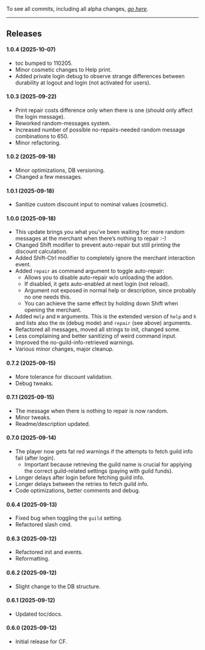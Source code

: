 To see all commits, including all alpha changes, [*go here*](https://github.com/tflo/AutoDiscountRepair/commits/master/).

---

## Releases


#### 1.0.4 (2025-10-07)

- toc bumped to 110205.
- Minor cosmetic changes to Help print.
- Added private login debug to observe strange differences between durability at logout and login (not activated for users).

#### 1.0.3 (2025-09-22)

- Print repair costs difference only when there is one (should only affect the login message).
- Reworked random-messages system.
- Increased number of possible no-repairs-needed random message combinations to 650.
- Minor refactoring.

#### 1.0.2 (2025-09-18)

- Minor optimizations, DB versioning. 
- Changed a few messages.

#### 1.0.1 (2025-09-18)

- Sanitize custom discount input to nominal values (cosmetic). 

#### 1.0.0 (2025-09-18)

- This update brings you what you’ve been waiting for: more random messages at the merchant when there’s nothing to repair :-)
- Changed Shift modifier to prevent auto-repair but still printing the discount calculation.
- Added Shift-Ctrl modifier to completely ignore the merchant interaction event.
- Added `repair` as command argument to toggle auto-repair:
    - Allows you to disable auto-repair w/o unloading the addon.
    - If disabled, it gets auto-enabled at next login (not reload).
    - Argument not exposed in normal help or description, since probably no one needs this.
    - You can achieve the same effect by holding down Shift when opening the merchant.
- Added `Help` and `H` arguments. This is the extended version of `help` and `h` and lists also the `dm` (debug mode) and `repair` (see above) arguments.
- Refactored all messages, moved all strings to init, changed some.
- Less complaining and better sanitizing of weird command input.
- Improved the no-guild-info-retrieved warnings.
- Various minor changes, major cleanup.

#### 0.7.2 (2025-09-15)

- More tolerance for discount validation.
- Debug tweaks.

#### 0.7.1 (2025-09-15)

- The message when there is nothing to repair is now random.
- Minor tweaks.
- Readme/description updated.

#### 0.7.0 (2025-09-14)

- The player now gets fat red warnings if the attempts to fetch guild info fail (after login).
    - Important because retrieving the guild name is crucial for applying the correct guild-related settings (paying with guild funds).
- Longer delays after login before fetching guild info.
- Longer delays between the retries to fetch guild info.
- Code optimizations, better comments and debug.

#### 0.6.4 (2025-09-13)

- Fixed bug when toggling the `guild` setting.
- Refactored slash cmd.

#### 0.6.3 (2025-09-12)

- Refactored init and events.
- Reformatting.

#### 0.6.2 (2025-09-12)

- Slight change to the DB structure.

#### 0.6.1 (2025-09-12)

- Updated toc/docs.

#### 0.6.0 (2025-09-12)

- Initial release for CF.

